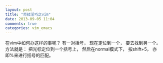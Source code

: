```yaml
---
layout: post
title: "奇技淫巧之vim"
date: 2013-09-05 11:04
comments: true
categories: vim_emacs
---
```

在vim中如何办这样的事呢？ 有一对括号， 现在定位到一个， 要去找到另一个。 方法就是： 把光标定位到一个括号上， 然后在normal模式下， 按shift+5， 亦即%来进行括号的匹配。


